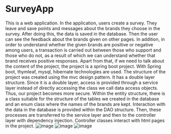 # SurveyApp
This is a web application. In the application, users create a survey. 
They leave and save points and messages about the brands they choose in the survey. 
After doing this, the data is saved in the database. Then the user can see the feedback about the brands given on other pages. 
In addition, in order to understand whether the given brands are positive or negative among users, a transaction is carried out between those who support and those who do not, as a result of which we can understand whether that brand receives positive responses. 
Apart from that, if we need to talk about the content of the project, the project is a spring boot project. 
With Spring boot, thymleaf, mysql, hibernate technologies are used. 
The structure of the project was created using the mvc design pattern. 
It has a double layer structure. 
Since it is a double layer, access is provided through a service layer instead of directly accessing the class we call data access objects. 
Thus, our project becomes more secure. 
Within the entity structure, there is a class suitable for the structure of the tables we created in the database and an enum class where the names of the brands are kept. 
Interaction with the data in the database is provided within the DAO structure. 
Then, these processes are transferred to the service layer and then to the controller layer with dependency injection. 
Controller classes interact with html pages in the project.
![image](https://user-images.githubusercontent.com/92019492/191540152-cca98e5b-be02-46f7-b2b0-feaca8620eae.png)
![image](https://user-images.githubusercontent.com/92019492/191540283-6b944022-c5d6-4db1-ae27-2c0dfec59a91.png)
![image](https://user-images.githubusercontent.com/92019492/191540361-1d11c175-56dd-4e20-a78e-ba035687892b.png)
